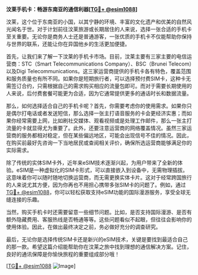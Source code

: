 **汶莱手机卡：畅游东南亚的通信利器[[TG💪+ @esim1088](https://t.me/s/esim1088)]**

汶莱，这个位于东南亚的小国，以其宁静的环境、丰富的文化遗产和优美的自然风光闻名于世。对于计划前往汶莱旅游或长期居住的人来说，选择一张合适的手机卡至关重要。无论你是商务人士还是普通游客，一张优质的手机卡不仅能帮助你保持与世界的联系，还能让你在异国他乡的生活更加便捷。

首先，让我们来了解一下汶莱的手机卡市场。目前，汶莱主要有三家主要的电信运营商：STC（Smart Telecommunications Company）、BSC（Brunei Telecom）以及Digi Telecommunications。这三家运营商提供的手机卡各有特色，覆盖范围和服务质量也有所不同。如果你是短期旅行者，可以选择预付费SIM卡，这种卡无需签订合约，只需根据自己的需求购买相应的流量包即可。而对于需要长期使用的人来说，后付费套餐可能更为合适，因为它通常提供更多的通话时长和数据流量。

那么，如何选择适合自己的手机卡呢？首先，你需要考虑你的使用需求。如果你只是偶尔打电话或者发送短信，那么选择一张主打语音服务的卡会更经济实惠；而如果你经常需要上网，比如刷社交媒体、观看视频或是处理工作邮件，那么一张主打流量的卡就显得尤为重要了。此外，还要注意运营商的网络覆盖情况。虽然三家运营商的服务都相对稳定，但在某些偏远地区，可能会出现信号不佳的情况。因此，在购买前最好先咨询一下当地居民或查阅相关评价，确保所选运营商能够满足你的实际需求。

除了传统的实体SIM卡外，近年来eSIM技术逐渐兴起，为用户带来了全新的体验。eSIM是一种虚拟化的SIM卡形式，可以直接嵌入到设备中，无需物理插拔。这意味着你可以随时随地切换运营商，而无需更换实体卡片。这对于经常跨国旅行的人来说尤其方便，因为你再也不用担心携带多张SIM卡的问题了。例如，通过[TG💪+ @esim1088](https://t.me/s/esim1088)，你可以轻松获取支持eSIM功能的国际漫游服务，享受全球无缝连接的乐趣。

当然，购买手机卡时还需要留意一些细节问题。比如，是否支持国际漫游、是否有额外隐藏费用、客服热线是否畅通等等。这些问题看似不起眼，但往往会影响你的使用体验。因此，在做出最终决定之前，务必做好充分的调查研究。

最后，无论你是选择传统SIM卡还是新兴的eSIM技术，关键是要找到最适合自己的那一款。希望这篇介绍能帮助你在汶莱之旅中找到理想的通信解决方案。记住，良好的通讯保障是你愉快旅程的重要组成部分哦！

[[TG💪+ @esim1088](https://t.me/s/esim1088) ![Image](https://i.postimg.cc/4NQfJmqS/Snipaste-2025-05-13-00-14-12.png)]